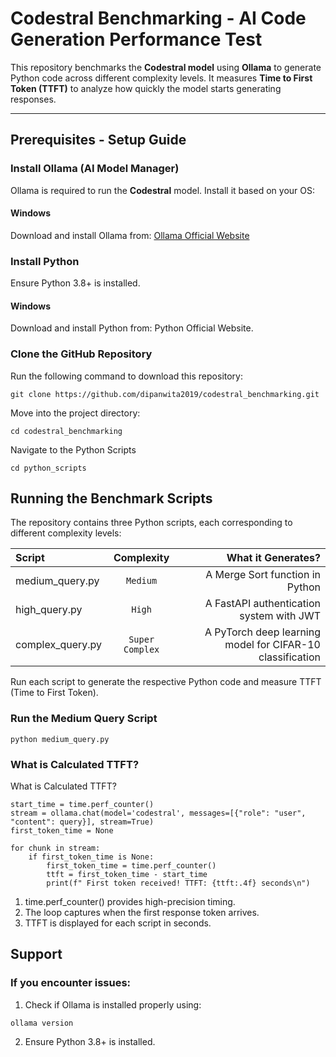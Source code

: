 # Codestral Benchmarking - AI Code Generation Performance Test

This repository benchmarks the **Codestral model** using **Ollama** to generate Python code across different complexity levels. It measures **Time to First Token (TTFT)** to analyze how quickly the model starts generating responses.

---

## Prerequisites - Setup Guide

###  Install Ollama (AI Model Manager)
Ollama is required to run the **Codestral** model. Install it based on your OS:

#### Windows
Download and install Ollama from:
[Ollama Official Website](https://ollama.com/download)


###  Install Python
Ensure Python 3.8+ is installed.

#### Windows
Download and install Python from:  Python Official Website.

###  Clone the GitHub Repository 
Run the following command to download this repository:

```
git clone https://github.com/dipanwita2019/codestral_benchmarking.git

```
Move into the project directory:

```
cd codestral_benchmarking
```

Navigate to the Python Scripts
```
cd python_scripts
```
##  Running the Benchmark Scripts 
The repository contains three Python scripts, each corresponding to different complexity levels:

| Script |  Complexity  | What it Generates? |
|:-----|:--------:|------:|
| medium_query.py   | `Medium`	 | A Merge Sort function in Python |
|high_query.py	   |  `High`  |   A FastAPI authentication system with JWT |
| complex_query.py	   | `Super Complex` |    A PyTorch deep learning model for CIFAR-10 classification |

Run each script to generate the respective Python code and measure TTFT (Time to First Token).

### Run the Medium Query Script

```
python medium_query.py

```

### What is Calculated TTFT?

What is Calculated TTFT?

```
start_time = time.perf_counter()
stream = ollama.chat(model='codestral', messages=[{"role": "user", "content": query}], stream=True)
first_token_time = None

for chunk in stream:
    if first_token_time is None:
        first_token_time = time.perf_counter()
        ttft = first_token_time - start_time
        print(f" First token received! TTFT: {ttft:.4f} seconds\n")

```
1. time.perf_counter() provides high-precision timing.
2. The loop captures when the first response token arrives.
3. TTFT is displayed for each script in seconds.

## Support
### If you encounter issues:

1. Check if Ollama is installed properly using:
```
ollama version

```
2. Ensure Python 3.8+ is installed.















